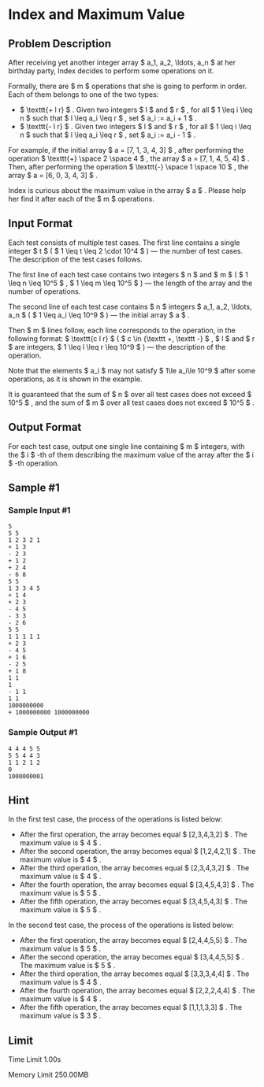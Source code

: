 # Index and Maximum Value

## Problem Description

After receiving yet another integer array $ a_1, a_2, \ldots, a_n $ at her birthday party, Index decides to perform some operations on it.

Formally, there are $ m $ operations that she is going to perform in order. Each of them belongs to one of the two types:

- $ \texttt{+ l r} $ . Given two integers $ l $ and $ r $ , for all $ 1 \leq i \leq n $ such that $ l \leq a_i \leq r $ , set $ a_i := a_i + 1 $ .
- $ \texttt{- l r} $ . Given two integers $ l $ and $ r $ , for all $ 1 \leq i \leq n $ such that $ l \leq a_i \leq r $ , set $ a_i := a_i - 1 $ .

For example, if the initial array $ a = [7, 1, 3, 4, 3] $ , after performing the operation $ \texttt{+} \space 2 \space 4 $ , the array $ a = [7, 1, 4, 5, 4] $ . Then, after performing the operation $ \texttt{-} \space 1 \space 10 $ , the array $ a = [6, 0, 3, 4, 3] $ .

Index is curious about the maximum value in the array $ a $ . Please help her find it after each of the $ m $ operations.

## Input Format

Each test consists of multiple test cases. The first line contains a single integer $ t $ ( $ 1 \leq t \leq 2 \cdot 10^4 $ ) — the number of test cases. The description of the test cases follows.

The first line of each test case contains two integers $ n $ and $ m $ ( $ 1 \leq n \leq 10^5 $ , $ 1 \leq m \leq 10^5 $ ) — the length of the array and the number of operations.

The second line of each test case contains $ n $ integers $ a_1, a_2, \ldots, a_n $ ( $ 1 \leq a_i \leq 10^9 $ ) — the initial array $ a $ .

Then $ m $ lines follow, each line corresponds to the operation, in the following format: $ \texttt{c l r} $ ( $ c \in \{\texttt +, \texttt -\} $ , $ l $ and $ r $ are integers, $ 1 \leq l \leq r \leq 10^9 $ ) — the description of the operation.

Note that the elements $ a_i $ may not satisfy $ 1\le a_i\le 10^9 $ after some operations, as it is shown in the example.

It is guaranteed that the sum of $ n $ over all test cases does not exceed $ 10^5 $ , and the sum of $ m $ over all test cases does not exceed $ 10^5 $ .

## Output Format

For each test case, output one single line containing $ m $ integers, with the $ i $ -th of them describing the maximum value of the array after the $ i $ -th operation.

## Sample #1

### Sample Input #1

```
5
5 5
1 2 3 2 1
+ 1 3
- 2 3
+ 1 2
+ 2 4
- 6 8
5 5
1 3 3 4 5
+ 1 4
+ 2 3
- 4 5
- 3 3
- 2 6
5 5
1 1 1 1 1
+ 2 3
- 4 5
+ 1 6
- 2 5
+ 1 8
1 1
1
- 1 1
1 1
1000000000
+ 1000000000 1000000000
```

### Sample Output #1

```
4 4 4 5 5
5 5 4 4 3
1 1 2 1 2
0
1000000001
```

## Hint

In the first test case, the process of the operations is listed below:

- After the first operation, the array becomes equal $ [2,3,4,3,2] $ . The maximum value is $ 4 $ .
- After the second operation, the array becomes equal $ [1,2,4,2,1] $ . The maximum value is $ 4 $ .
- After the third operation, the array becomes equal $ [2,3,4,3,2] $ . The maximum value is $ 4 $ .
- After the fourth operation, the array becomes equal $ [3,4,5,4,3] $ . The maximum value is $ 5 $ .
- After the fifth operation, the array becomes equal $ [3,4,5,4,3] $ . The maximum value is $ 5 $ .

In the second test case, the process of the operations is listed below:

- After the first operation, the array becomes equal $ [2,4,4,5,5] $ . The maximum value is $ 5 $ .
- After the second operation, the array becomes equal $ [3,4,4,5,5] $ . The maximum value is $ 5 $ .
- After the third operation, the array becomes equal $ [3,3,3,4,4] $ . The maximum value is $ 4 $ .
- After the fourth operation, the array becomes equal $ [2,2,2,4,4] $ . The maximum value is $ 4 $ .
- After the fifth operation, the array becomes equal $ [1,1,1,3,3] $ . The maximum value is $ 3 $ .

## Limit



Time Limit
1.00s

Memory Limit
250.00MB